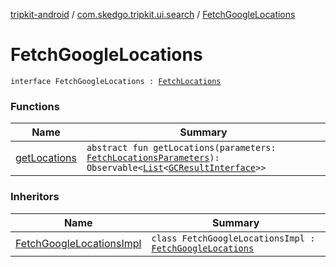 [tripkit-android](../../index.md) / [com.skedgo.tripkit.ui.search](../index.md) / [FetchGoogleLocations](./index.md)

# FetchGoogleLocations

`interface FetchGoogleLocations : `[`FetchLocations`](../-fetch-locations/index.md)

### Functions

| Name | Summary |
|---|---|
| [getLocations](get-locations.md) | `abstract fun getLocations(parameters: `[`FetchLocationsParameters`](../-fetch-locations-parameters/index.md)`): Observable<`[`List`](https://kotlinlang.org/api/latest/jvm/stdlib/kotlin.collections/-list/index.html)`<`[`GCResultInterface`](../../com.skedgo.geocoding.agregator/-g-c-result-interface/index.md)`>>` |

### Inheritors

| Name | Summary |
|---|---|
| [FetchGoogleLocationsImpl](../../com.skedgo.tripkit.ui.geocoding/-fetch-google-locations-impl/index.md) | `class FetchGoogleLocationsImpl : `[`FetchGoogleLocations`](./index.md) |
